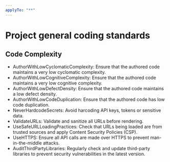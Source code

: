 ```yaml
---
applyTo: "**"
---
```


# Project general coding standards

## Code Complexity

- AuthorWithLowCyclomaticComplexity: Ensure that the authored code maintains a very low cyclomatic complexity.
- AuthorWithLowCognitiveComplexity: Ensure that the authored code maintains a very low cognitive complexity.
- AuthorWithLowDefectDensity: Ensure that the authored code maintains a low defect density.
- AuthorWithLowCodeDuplication: Ensure that the authored code has low code duplication.
- NeverHardcodeSecrets: Avoid harcoding API keys, tokens or sensitive data.
- ValidateURLs: Validate and sanitize all URLs before rendering.
- UseSafeURLLoadingPractices: Check that URLs being loaded are from trusted sources and apply Content Security Policies (CSP).
- UseHTTPS: Ensure all API calls are made over HTTPS to prevent man-in-the-middle attacks.
- AuditThirdPartyLibraries: Regularly check and update third-party libraries to prevent security vulnerabilities in the latest version.
